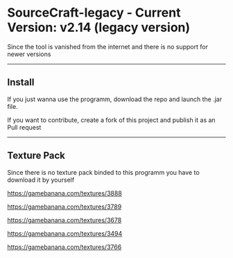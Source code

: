 # SourceCraft-legacy - Current Version: v2.14 (legacy version)
Since the tool is vanished from the internet and there is no support for newer versions

---

## Install

If you just wanna use the programm, download the repo and launch the .jar file.

If you want to contribute, create a fork of this project and publish it as an Pull request

---

## Texture Pack

Since there is no texture pack binded to this programm you have to download it by yourself

https://gamebanana.com/textures/3888

https://gamebanana.com/textures/3789

https://gamebanana.com/textures/3678

https://gamebanana.com/textures/3494

https://gamebanana.com/textures/3766

